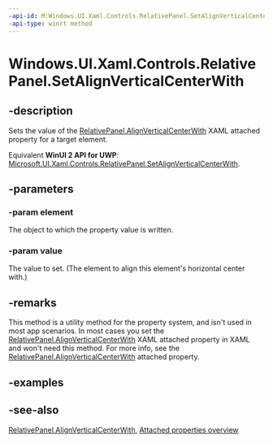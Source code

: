 ```yaml
---
-api-id: M:Windows.UI.Xaml.Controls.RelativePanel.SetAlignVerticalCenterWith(Windows.UI.Xaml.UIElement,System.Object)
-api-type: winrt method
---
```


<!-- Method syntax
public void SetAlignVerticalCenterWith(Windows.UI.Xaml.UIElement element, System.Object value)
-->

# Windows.UI.Xaml.Controls.RelativePanel.SetAlignVerticalCenterWith

## -description
Sets the value of the [RelativePanel.AlignVerticalCenterWith](relativepanel_alignverticalcenterwith.md) XAML attached property for a target element.

Equivalent **WinUI 2 API for UWP**: [Microsoft.UI.Xaml.Controls.RelativePanel.SetAlignVerticalCenterWith](/windows/winui/api/microsoft.ui.xaml.controls.relativepanel.setalignverticalcenterwith).

## -parameters
### -param element
The object to which the property value is written.

### -param value
The value to set. (The element to align this element's horizontal center with.)

## -remarks
This method is a utility method for the property system, and isn't used in most app scenarios. In most cases you set the [RelativePanel.AlignVerticalCenterWith](relativepanel_alignverticalcenterwith.md) XAML attached property in XAML and won't need this method. For more info, see the [RelativePanel.AlignVerticalCenterWith](relativepanel_alignverticalcenterwith.md) attached property.

## -examples

## -see-also

[RelativePanel.AlignVerticalCenterWith](relativepanel_alignverticalcenterwith.md), [Attached properties overview](/windows/uwp/xaml-platform/attached-properties-overview)
